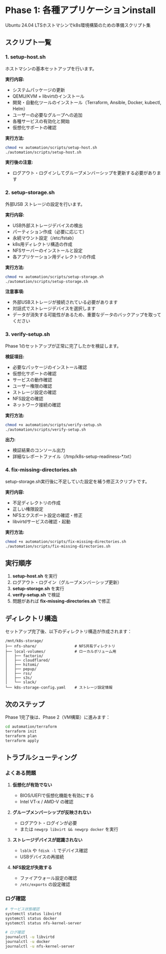 # Phase 1: 各種アプリケーションinstall

Ubuntu 24.04 LTSホストマシンでk8s環境構築のための準備スクリプト集

## スクリプト一覧

### 1. setup-host.sh
ホストマシンの基本セットアップを行います。

**実行内容:**
- システムパッケージの更新
- QEMU/KVM + libvirtのインストール
- 開発・自動化ツールのインストール（Terraform, Ansible, Docker, kubectl, Helm）
- ユーザーの必要なグループへの追加
- 各種サービスの有効化と開始
- 仮想化サポートの確認

**実行方法:**
```bash
chmod +x automation/scripts/setup-host.sh
./automation/scripts/setup-host.sh
```

**実行後の注意:**
- ログアウト・ログインしてグループメンバーシップを更新する必要があります

### 2. setup-storage.sh
外部USB ストレージの設定を行います。

**実行内容:**
- USB外部ストレージデバイスの検出
- パーティション作成（必要に応じて）
- 永続マウント設定（/etc/fstab）
- k8s用ディレクトリ構造の作成
- NFSサーバーのインストールと設定
- 各アプリケーション用ディレクトリの作成

**実行方法:**
```bash
chmod +x automation/scripts/setup-storage.sh
./automation/scripts/setup-storage.sh
```

**注意事項:**
- 外部USBストレージが接続されている必要があります
- 対話式でストレージデバイスを選択します
- データが消失する可能性があるため、重要なデータのバックアップを取ってください

### 3. verify-setup.sh
Phase 1のセットアップが正常に完了したかを検証します。

**検証項目:**
- 必要なパッケージのインストール確認
- 仮想化サポートの確認
- サービスの動作確認
- ユーザー権限の確認
- ストレージ設定の確認
- NFS設定の確認
- ネットワーク接続の確認

**実行方法:**
```bash
chmod +x automation/scripts/verify-setup.sh
./automation/scripts/verify-setup.sh
```

**出力:**
- 検証結果のコンソール出力
- 詳細なレポートファイル（/tmp/k8s-setup-readiness-*.txt）

### 4. fix-missing-directories.sh
setup-storage.sh実行後に不足していた設定を補う修正スクリプトです。

**実行内容:**
- 不足ディレクトリの作成
- 正しい権限設定
- NFSエクスポート設定の確認・修正
- libvirtdサービスの確認・起動

**実行方法:**
```bash
chmod +x automation/scripts/fix-missing-directories.sh
./automation/scripts/fix-missing-directories.sh
```

## 実行順序

1. **setup-host.sh** を実行
2. ログアウト・ログイン（グループメンバーシップ更新）
3. **setup-storage.sh** を実行
4. **verify-setup.sh** で検証
5. 問題があれば **fix-missing-directories.sh** で修正

## ディレクトリ構造

セットアップ完了後、以下のディレクトリ構造が作成されます：

```
/mnt/k8s-storage/
├── nfs-share/                 # NFS共有ディレクトリ
├── local-volumes/             # ローカルボリューム用
│   ├── factorio/
│   ├── cloudflared/
│   ├── hitomi/
│   ├── pepup/
│   ├── rss/
│   ├── s3s/
│   └── slack/
└── k8s-storage-config.yaml    # ストレージ設定情報
```

## 次のステップ

Phase 1完了後は、Phase 2（VM構築）に進みます：

```bash
cd automation/terraform
terraform init
terraform plan
terraform apply
```

## トラブルシューティング

### よくある問題

1. **仮想化が有効でない**
   - BIOS/UEFIで仮想化機能を有効にする
   - Intel VT-x / AMD-V の確認

2. **グループメンバーシップが反映されない**
   - ログアウト・ログインが必要
   - または `newgrp libvirt && newgrp docker` を実行

3. **ストレージデバイスが認識されない**
   - `lsblk` や `fdisk -l` でデバイス確認
   - USBデバイスの再接続

4. **NFS設定が失敗する**
   - ファイアウォール設定の確認
   - `/etc/exports` の設定確認

### ログ確認

```bash
# サービス状態確認
systemctl status libvirtd
systemctl status docker
systemctl status nfs-kernel-server

# ログ確認
journalctl -u libvirtd
journalctl -u docker
journalctl -u nfs-kernel-server
```